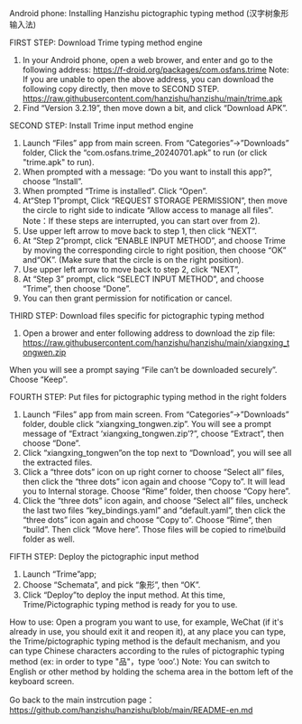 Android phone: Installing Hanzishu pictographic typing method (汉字树象形输入法) 


FIRST STEP: Download Trime typing method engine

1.	In your Android phone, open a web brower, and enter and go to the following address:
https://f-droid.org/packages/com.osfans.trime
Note: If you are unable to open the above address, you can download the following copy directly, then move to SECOND STEP.
	https://raw.githubusercontent.com/hanzishu/hanzishu/main/trime.apk
2.	Find “Version 3.2.19”, then move down a bit, and click “Download APK”.


SECOND STEP: Install Trime input method engine

1.	Launch “Files” app from main screen. From “Categories”->”Downloads” folder, Click the “com.osfans.trime_20240701.apk” to run (or click "trime.apk" to run).
2.	When prompted with a message: “Do you want to install this app?”, choose “Install”.
3.	When prompted “Trime is installed”. Click “Open”.
4.	At“Step 1”prompt,  Click “REQUEST STORAGE PERMISSION”, then move the circle to right side to indicate “Allow access to manage all files”.
Note：If these steps are interrupted, you can start over from 2).
5.	Use upper left arrow to move back to step 1, then click “NEXT”.
6.	At “Step 2”prompt,  click “ENABLE INPUT METHOD”, and choose Trime by moving the corresponding circle to right position, then choose “OK” and“OK”. (Make sure that the circle is on the right position).
7.	Use upper left arrow to move back to step 2, click “NEXT”,
8.	At “Step 3” prompt, click “SELECT INPUT METHOD”, and choose “Trime”, then choose “Done”.
9.	You can then grant permission for notification or cancel.

THIRD STEP: Download files specific for pictographic typing method
1. Open a brower and enter following address to download the zip file:
https://raw.githubusercontent.com/hanzishu/hanzishu/main/xiangxing_tongwen.zip

When you will see a prompt saying “File can’t be downloaded securely”. Choose “Keep”.


FOURTH STEP: Put files for pictographic typing method in the right folders

1.	Launch “Files” app from main screen. From “Categories”->”Downloads” folder, double click “xiangxing_tongwen.zip”. You will see a prompt message of “Extract ‘xiangxing_tongwen.zip’?”, choose “Extract”, then choose “Done”.
2.	Click “xiangxing_tongwen”on the top next to “Download”, you will see all the extracted files.
3.	Click a “three dots” icon on up right corner to choose “Select all” files, then click the “three dots” icon again and choose “Copy to”. It will lead you to Internal storage. Choose “Rime” folder, then choose “Copy here”.
4.	Click the “three dots” icon again, and choose “Select all” files, uncheck the last two files “key_bindings.yaml” and “default.yaml”, then click the “three dots” icon again and choose “Copy to”. Choose “Rime”, then “build”. Then click “Move here”. Those files will be copied to rime\build folder as well.


FIFTH STEP: Deploy the pictographic input method

1. Launch “Trime”app;
2. Choose “Schemata”, and pick “象形”, then “OK”.
3. Click “Deploy”to deploy the input method.
At this time, Trime/Pictographic typing method is ready for you to use.

How to use: Open a program you want to use, for example, WeChat (if it's already in use, you should exit it and reopen it), at any place you can type, the Trime/pictographic typing method is the default mechanism, and you can type Chinese characters according to the rules of pictographic typing method (ex: in order to type "品"，type ‘ooo’.) 
Note: You can switch to English or other method by holding the schema area in the bottom left of the keyboard screen. 

Go back to the main instrcution page： https://github.com/hanzishu/hanzishu/blob/main/README-en.md